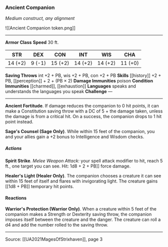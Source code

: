 ### Ancient Companion
_Medium construct, any alignment_

![[Ancient Companion token.png]]


---

**Armor Class** 
**Speed** 30 ft.

| STR     | DEX     | CON     | INT     | WIS     | CHA     |
|---------|---------|---------|---------|---------|---------|
| 14 (+2) | 9 (-1) | 15 (+2) | 14 (+2) | 14 (+2) | 11 (+0) |

**Saving Throws** int +2 + PB, wis +2 + PB, con +2 + PB
**Skills** [[history]] +2 + PB, [[perception]] + 2 + (PB × 2)
**Damage Immunities** poison
**Condition Immunities** [[charmed]], [[exhaustion]]
**Languages** speaks and understands the languages you speak
**Challenge** —

---

**Ancient Fortitude**. If damage reduces the companion to 0 hit points, it can make a Constitution saving throw with a DC of 5 + the damage taken, unless the damage is from a critical hit. On a success, the companion drops to 1 hit point instead.

**Sage's Counsel (Sage Only)**. While within 15 feet of the companion, you and your allies gain a +2 bonus to Intelligence and Wisdom checks.

##### Actions
**Spirit Strike**. _Melee Weapon Attack:_ your spell attack modifier to hit, reach 5 ft., one target you can see. Hit: 1d8 + 2 + PB]] force damage.

**Healer's Light (Healer Only)**. The companion chooses a creature it can see within 15 feet of itself and flares with invigorating light. The creature gains [[1d8 + PB]] temporary hit points.

#### Reactions
**Warrior's Protection (Warrior Only)**. When a creature within 5 feet of the companion makes a Strength or Dexterity saving throw, the companion imposes itself between the creature and the danger. The creature can roll a d4 and add the number rolled to the saving throw.


---

Source: [[UA2021MagesOfStrixhaven]], page 3